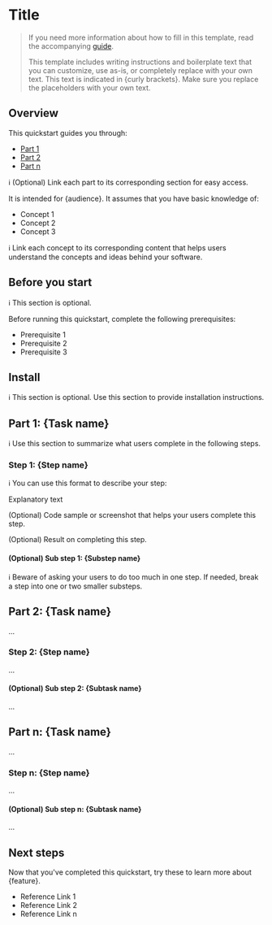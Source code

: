 # Title

> If you need more information about how to fill in this template, read the accompanying [guide](./guide_quickstart.md).
>
> This template includes writing instructions and boilerplate text that you can customize, use as-is, or completely replace with your own text. This text is indicated in {curly brackets}. Make sure you replace the placeholders with your own text.

## Overview

This quickstart guides you through:

* [Part 1](#part-1-task-name)
* [Part 2](#part-2-task-name)
* [Part n](#part-n-task-name)

:information_source: (Optional) Link each part to its corresponding section for easy access.

It is intended for {audience}. It assumes that you have basic knowledge of:

* Concept 1
* Concept 2
* Concept 3

:information_source: Link each concept to its corresponding content that helps users understand the concepts and ideas behind your software.

## Before you start

:information_source: This section is optional.

Before running this quickstart, complete the following prerequisites:

* Prerequisite 1
* Prerequisite 2
* Prerequisite 3

## Install

:information_source: This section is optional. Use this section to provide installation instructions.

## Part 1: {Task name}

:information_source: Use this section to summarize what users complete in the following steps.

### Step 1: {Step name}

:information_source: You can use this format to describe your step:

Explanatory text

(Optional) Code sample or screenshot that helps your users complete this step.

(Optional) Result on completing this step.

#### (Optional) Sub step 1: {Substep name}

:information_source: Beware of asking your users to do too much in one step. If needed, break a step into one or two smaller substeps.

## Part 2: {Task name}

...

### Step 2: {Step name}

...

#### (Optional) Sub step 2: {Subtask name}

...

## Part n: {Task name}

...

### Step n: {Step name}

...

#### (Optional) Sub step n: {Subtask name}

...

## Next steps

Now that you've completed this quickstart, try these to learn more about {feature}.

* Reference Link 1
* Reference Link 2
* Reference Link n
